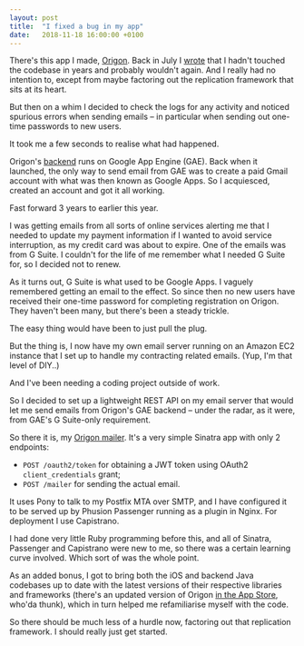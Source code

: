 ```yaml
---
layout: post
title:  "I fixed a bug in my app"
date:   2018-11-18 16:00:00 +0100
---
```

There's this app I made, [Origon](https://origon.co). Back in July I [wrote](/direction) that I hadn't touched the codebase in years and probably wouldn't again. And I really had no intention to, except from maybe factoring out the replication framework that sits at its heart.

But then on a whim I decided to check the logs for any activity and noticed spurious errors when sending emails – in particular when sending out one-time passwords to new users.

It took me a few seconds to realise what had happened.

Origon's [backend](https://github.com/andersblehr/origon-backend) runs on Google App Engine (GAE). Back when it launched, the only way to send email from GAE was to create a paid Gmail account with what was then known as Google Apps. So I acquiesced, created an account and got it all working.

Fast forward 3 years to earlier this year.

I was getting emails from all sorts of online services alerting me that I needed to update my payment information if I wanted to avoid service interruption, as my credit card was about to expire. One of the emails was from G Suite. I couldn't for the life of me remember what I needed G Suite for, so I decided not to renew.

As it turns out, G Suite is what used to be Google Apps. I vaguely remembered getting an email to the effect. So since then no new users have received their one-time password for completing registration on Origon. They haven't been many, but there's been a steady trickle.

The easy thing would have been to just pull the plug.

But the thing is, I now have my own email server running on an Amazon EC2 instance that I set up to handle my contracting related emails. (Yup, I'm that level of DIY..)

And I've been needing a coding project outside of work.

So I decided to set up a lightweight REST API on my email server that would let me send emails from Origon's GAE backend – under the radar, as it were, from GAE's G Suite-only requirement.

So there it is, my [Origon mailer](https://github.com/andersblehr/origon-mailer). It's a very simple Sinatra app with only 2 endpoints:

* `POST /oauth2/token` for obtaining a JWT token using OAuth2 `client_credentials` grant;
* `POST /mailer` for sending the actual email.

It uses Pony to talk to my Postfix MTA over SMTP, and I have configured it to be served up by Phusion Passenger running as a plugin in Nginx. For deployment I use Capistrano.

I had done very little Ruby programming before this, and all of Sinatra, Passenger and Capistrano were new to me, so there was a certain learning curve involved. Which sort of was the whole point.

As an added bonus, I got to bring both the iOS and backend Java codebases up to date with the latest versions of their respective libraries and frameworks (there's an updated version of Origon [in the App Store](https://itunes.apple.com/us/app/origon-shared-contact-lists/id988915565), who'da thunk), which in turn helped me refamiliarise myself with the code.

So there should be much less of a hurdle now, factoring out that replication framework. I should really just get started.
